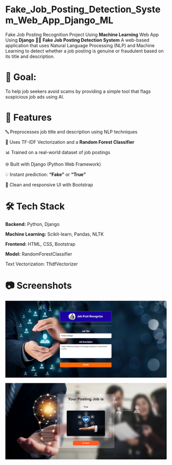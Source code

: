 # Fake_Job_Posting_Detection_System_Web_App_Django_ML
Fake Job Posting Recognition Project Using **Machine Learning** Web App Using **Django**
🕵️‍♂️ **Fake Job Posting Detection System**
A web-based application that uses Natural Language Processing (NLP) and Machine Learning to detect whether a job posting is genuine or fraudulent based on its title and description.

# 🎯 Goal:
To help job seekers avoid scams by providing a simple tool that flags suspicious job ads using AI.

# 🚀 Features
🔤 Preprocesses job title and description using NLP techniques

🧠 Uses TF-IDF Vectorization and a **Random Forest Classifier**

📊 Trained on a real-world dataset of job postings

🌐 Built with Django (Python Web Framework)

💡 Instant prediction: **“Fake”** or **“True”**

🎨 Clean and responsive UI with Bootstrap

# 🛠️ Tech Stack
**Backend:** Python, Django

**Machine Learning:** Scikit-learn, Pandas, NLTK

**Frontend:** HTML, CSS, Bootstrap

**Model:** RandomForestClassifier

Text Vectorization: TfidfVectorizer

# 📷 Screenshots
![Userinput Image ](https://github.com/ZeshanFareed/Fake_Job_Posting_Detection_System_Web_App_Django_ML/blob/e3236364a580ef0d60f0e969e1936a46a0b8e82f/userinput%20fake.png)

![Output Image ](https://github.com/ZeshanFareed/Fake_Job_Posting_Detection_System_Web_App_Django_ML/blob/d18c66f9a9947f1326badd6983b560c0bc040961/true%20output.png)
